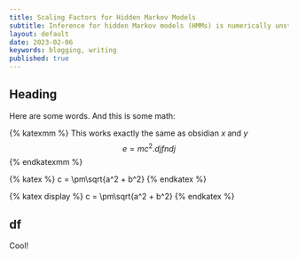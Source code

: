 ```yaml
---
title: Scaling Factors for Hidden Markov Models
subtitle: Inference for hidden Markov models (HMMs) is numerically unstable. A standard approach to resolving this instability is to use scaling factors. I discuss this idea in detail.
layout: default
date: 2023-02-06
keywords: blogging, writing
published: true
---
```


## Heading
Here are some words. And this is some math:

{% katexmm %}
This works exactly the same as obsidian $x$ and $y$
$$
e = mc^2. djfndj\tag{1}
$$
{% endkatexmm %}

{% katex %}
c = \pm\sqrt{a^2 + b^2}
{% endkatex %}

{% katex display %}
c = \pm\sqrt{a^2 + b^2}
{% endkatex %}


## df

Cool!
